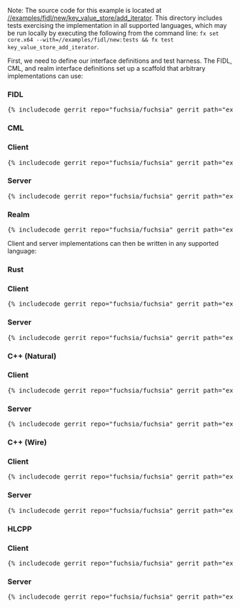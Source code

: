 <!-- TODO(fxbug.dev/109277): DOCUMENT[key_value_store/add_iterator] no need for a header, just a brief description -->

Note: The source code for this example is located at
[//examples/fidl/new/key_value_store/add_iterator](/examples/fidl/new/key_value_store/add_iterator).
This directory includes tests exercising the implementation in all supported
languages, which may be run locally by executing the following from
the command line: `fx set core.x64 --with=//examples/fidl/new:tests && fx test
key_value_store_add_iterator`.

First, we need to define our interface definitions and test harness. The FIDL,
CML, and realm interface definitions set up a scaffold that arbitrary
implementations can use:

<div>
  <devsite-selector>
    <!-- FIDL -->
    <section>
      <h3 id="key_value_store-add_iterator-fidl">FIDL</h3>
      <pre class="prettyprint">{% includecode gerrit_repo="fuchsia/fuchsia" gerrit_path="examples/fidl/new/key_value_store/add_iterator/fidl/key_value_store.test.fidl" highlight="diff_1,diff_2" %}</pre>
    </section>
    <!-- CML -->
    <section style="padding: 0px;">
      <h3>CML</h3>
      <devsite-selector style="margin: 0px; padding: 0px;">
        <section>
          <h3 id="key_value_store-add_iterator-cml-client">Client</h3>
          <pre class="prettyprint">{% includecode gerrit_repo="fuchsia/fuchsia" gerrit_path="examples/fidl/new/key_value_store/add_iterator/meta/client.cml" %}</pre>
        </section>
        <section>
          <h3 id="key_value_store-add_iterator-server">Server</h3>
          <pre class="prettyprint">{% includecode gerrit_repo="fuchsia/fuchsia" gerrit_path="examples/fidl/new/key_value_store/add_iterator/meta/server.cml" %}</pre>
        </section>
        <section>
          <h3 id="key_value_store-add_iterator-realm">Realm</h3>
          <pre class="prettyprint">{% includecode gerrit_repo="fuchsia/fuchsia" gerrit_path="examples/fidl/new/key_value_store/add_iterator/realm/meta/realm.cml" %}</pre>
        </section>
      </devsite-selector>
    </section>
  </devsite-selector>
</div>

Client and server implementations can then be written in any supported language:

<div>
  <devsite-selector>
    <!-- Rust -->
    <section style="padding: 0px;">
      <h3>Rust</h3>
      <devsite-selector style="margin: 0px; padding: 0px;">
        <section>
          <h3 id="key_value_store-add_iterator-rust-client">Client</h3>
          <pre class="prettyprint lang-rust">{% includecode gerrit_repo="fuchsia/fuchsia" gerrit_path="examples/fidl/new/key_value_store/add_iterator/rust/TODO.md" region_tag="todo" %}</pre>
        </section>
        <section>
          <h3 id="key_value_store-add_iterator-rust-server">Server</h3>
          <pre class="prettyprint lang-rust">{% includecode gerrit_repo="fuchsia/fuchsia" gerrit_path="examples/fidl/new/key_value_store/add_iterator/rust/TODO.md" region_tag="todo" %}</pre>
        </section>
      </devsite-selector>
    </section>
    <!-- C++ (Natural) -->
    <section style="padding: 0px;">
      <h3>C++ (Natural)</h3>
      <devsite-selector style="margin: 0px; padding: 0px;">
        <section>
          <h3 id="key_value_store-add_iterator-cpp_natural-client">Client</h3>
          <pre class="prettyprint lang-cc">{% includecode gerrit_repo="fuchsia/fuchsia" gerrit_path="examples/fidl/new/key_value_store/add_iterator/cpp_natural/TODO.md" region_tag="todo" %}</pre>
        </section>
        <section>
          <h3 id="key_value_store-add_iterator-cpp_natural-server">Server</h3>
          <pre class="prettyprint lang-cc">{% includecode gerrit_repo="fuchsia/fuchsia" gerrit_path="examples/fidl/new/key_value_store/add_iterator/cpp_natural/TODO.md" region_tag="todo" %}</pre>
        </section>
      </devsite-selector>
    </section>
    <!-- C++ (Wire) -->
    <section style="padding: 0px;">
      <h3>C++ (Wire)</h3>
      <devsite-selector style="margin: 0px; padding: 0px;">
        <section>
          <h3 id="key_value_store-add_iterator-cpp_wire-client">Client</h3>
          <pre class="prettyprint lang-cc">{% includecode gerrit_repo="fuchsia/fuchsia" gerrit_path="examples/fidl/new/key_value_store/add_iterator/cpp_wire/TODO.md" region_tag="todo" %}</pre>
        </section>
        <section>
          <h3 id="key_value_store-add_iterator-cpp_wire-server">Server</h3>
          <pre class="prettyprint lang-cc">{% includecode gerrit_repo="fuchsia/fuchsia" gerrit_path="examples/fidl/new/key_value_store/add_iterator/cpp_wire/TODO.md" region_tag="todo" %}</pre>
        </section>
      </devsite-selector>
    </section>
    <!-- HLCPP -->
    <section style="padding: 0px;">
      <h3 id="key_value_store-add_iterator-hlcpp">HLCPP</h3>
      <devsite-selector style="margin: 0px; padding: 0px;">
        <section>
          <h3 id="key_value_store-add_iterator-hlcpp-client">Client</h3>
          <pre class="prettyprint lang-cc">{% includecode gerrit_repo="fuchsia/fuchsia" gerrit_path="examples/fidl/new/key_value_store/add_iterator/hlcpp/TODO.md" region_tag="todo" %}</pre>
        </section>
        <section>
          <h3 id="key_value_store-add_iterator-hlcpp-server">Server</h3>
          <pre class="prettyprint lang-cc">{% includecode gerrit_repo="fuchsia/fuchsia" gerrit_path="examples/fidl/new/key_value_store/add_iterator/hlcpp/TODO.md" region_tag="todo" %}</pre>
        </section>
      </devsite-selector>
    </section>
  </devsite-selector>
</div>
